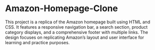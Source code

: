 # Amazon-Homepage-Clone
This project is a replica of the Amazon homepage built using HTML and CSS. It features a responsive navigation bar, a search section, product category displays, and a comprehensive footer with multiple links. The design focuses on replicating Amazon’s layout and user interface for learning and practice purposes.
